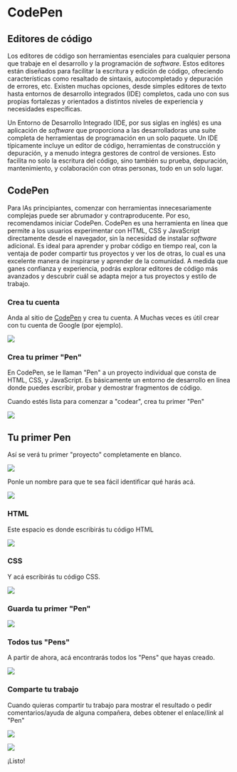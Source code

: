 # CodePen

## Editores de código

Los editores de código son herramientas esenciales para cualquier persona que trabaje en el desarrollo y la programación de *software*. Estos editores están diseñados para facilitar la escritura y edición de código, ofreciendo características como resaltado de sintaxis, autocompletado y depuración de errores, etc. Existen muchas opciones, desde simples editores de texto hasta entornos de desarrollo integrados (IDE) completos, cada uno con sus propias fortalezas y orientados a distintos niveles de experiencia y necesidades específicas.

Un Entorno de Desarrollo Integrado (IDE, por sus siglas en inglés) es una aplicación de *software* que proporciona a las desarrolladoras una suite completa de herramientas de programación en un solo paquete. Un IDE típicamente incluye un editor de código, herramientas de construcción y depuración, y a menudo integra gestores de control de versiones. Esto facilita no solo la escritura del código, sino también su prueba, depuración, mantenimiento, y colaboración con otras personas, todo en un solo lugar.

## CodePen

Para lAs principiantes, comenzar con herramientas innecesariamente complejas puede ser abrumador y contraproducente. Por eso, recomendamos iniciar CodePen. CodePen es una herramienta en línea que permite a los usuarios experimentar con HTML, CSS y JavaScript directamente desde el navegador, sin la necesidad de instalar *software* adicional. Es ideal para aprender y probar código en tiempo real, con la ventaja de poder compartir tus proyectos y ver los de otras, lo cual es una excelente manera de inspirarse y aprender de la comunidad. A medida que ganes confianza y experiencia, podrás explorar editores de código más avanzados y descubrir cuál se adapta mejor a tus proyectos y estilo de trabajo.

### Crea tu cuenta

Anda al sitio de [CodePen](https://codepen.io/) y crea tu cuenta. A Muchas veces es útil crear con tu cuenta de Google (por ejemplo).

![](/home/diegovelezg/Documentos/GitHub/codigom/assets/2024-03-11-14-44-08-codePen_01.png)

### Crea tu primer "Pen"

En CodePen, se le llaman "Pen" a un proyecto individual que consta de HTML, CSS, y JavaScript. Es básicamente un entorno de desarrollo en línea donde puedes escribir, probar y demostrar fragmentos de código.

Cuando estés lista para comenzar a "codear", crea tu primer "Pen" 

![](/home/diegovelezg/Documentos/GitHub/codigom/assets/2024-03-11-14-45-32-codePen_03.png)

## Tu primer Pen

Así se verá tu primer "proyecto" completamente en blanco.

![](/home/diegovelezg/Documentos/GitHub/codigom/assets/2024-03-11-14-53-55-codePen_04.png)

Ponle un nombre para que te sea fácil identificar qué harás acá.

![](/home/diegovelezg/Documentos/GitHub/codigom/assets/2024-03-11-14-54-34-codePen_05.png)

### HTML

Este espacio es donde escribirás tu código HTML

![](/home/diegovelezg/Documentos/GitHub/codigom/assets/2024-03-11-14-54-51-codePen_06.png)

### CSS

Y acá escribirás tu código CSS.

![](/home/diegovelezg/Documentos/GitHub/codigom/assets/2024-03-11-14-55-26-codePen_07.png)

### Guarda tu primer "Pen"

![](/home/diegovelezg/Documentos/GitHub/codigom/assets/2024-03-11-14-55-59-codePen_08.png)

### Todos tus "Pens"

A partir de ahora, acá encontrarás todos los "Pens" que hayas creado.

![](/home/diegovelezg/Documentos/GitHub/codigom/assets/2024-03-11-14-56-27-codePen_09.png)

### Comparte tu trabajo

Cuando quieras compartir tu trabajo para mostrar el resultado o pedir comentarios/ayuda de alguna compañera, debes obtener el enlace/*link* al "Pen"

![](/home/diegovelezg/Documentos/GitHub/codigom/assets/2024-03-11-14-57-03-codePen_10.png)

![](/home/diegovelezg/Documentos/GitHub/codigom/assets/2024-03-11-14-57-10-codePen_11.png)

¡Listo!
